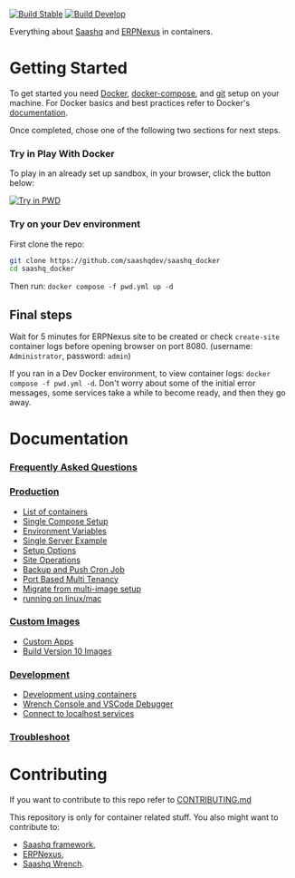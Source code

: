 [![Build Stable](https://github.com/saashqdev/saashq_docker/actions/workflows/build_stable.yml/badge.svg)](https://github.com/saashqdev/saashq_docker/actions/workflows/build_stable.yml)
[![Build Develop](https://github.com/saashqdev/saashq_docker/actions/workflows/build_develop.yml/badge.svg)](https://github.com/saashqdev/saashq_docker/actions/workflows/build_develop.yml)

Everything about [Saashq](https://github.com/saashqdev/shq-framework) and [ERPNexus](https://github.com/saashqdev/erpnexus) in containers.

# Getting Started

To get started you need [Docker](https://docs.docker.com/get-docker/), [docker-compose](https://docs.docker.com/compose/), and [git](https://docs.github.com/en/get-started/getting-started-with-git/set-up-git) setup on your machine. For Docker basics and best practices refer to Docker's [documentation](http://docs.docker.com).

Once completed, chose one of the following two sections for next steps.

### Try in Play With Docker

To play in an already set up sandbox, in your browser, click the button below:

<a href="https://labs.play-with-docker.com/?stack=https://raw.githubusercontent.com/saashq/saashq_docker/main/pwd.yml">
  <img src="https://raw.githubusercontent.com/play-with-docker/stacks/master/assets/images/button.png" alt="Try in PWD"/>
</a>

### Try on your Dev environment

First clone the repo:

```sh
git clone https://github.com/saashqdev/saashq_docker
cd saashq_docker
```

Then run: `docker compose -f pwd.yml up -d`

## Final steps

Wait for 5 minutes for ERPNexus site to be created or check `create-site` container logs before opening browser on port 8080. (username: `Administrator`, password: `admin`)

If you ran in a Dev Docker environment, to view container logs: `docker compose -f pwd.yml -d`. Don't worry about some of the initial error messages, some services take a while to become ready, and then they go away.

# Documentation

### [Frequently Asked Questions](https://github.com/saashqdev/saashq_docker/wiki/Frequently-Asked-Questions)

### [Production](#production)

- [List of containers](docs/list-of-containers.md)
- [Single Compose Setup](docs/single-compose-setup.md)
- [Environment Variables](docs/environment-variables.md)
- [Single Server Example](docs/single-server-example.md)
- [Setup Options](docs/setup-options.md)
- [Site Operations](docs/site-operations.md)
- [Backup and Push Cron Job](docs/backup-and-push-cronjob.md)
- [Port Based Multi Tenancy](docs/port-based-multi-tenancy.md)
- [Migrate from multi-image setup](docs/migrate-from-multi-image-setup.md)
- [running on linux/mac](docs/setup_for_linux_mac.md)

### [Custom Images](#custom-images)

- [Custom Apps](docs/custom-apps.md)
- [Build Version 10 Images](docs/build-version-10-images.md)

### [Development](#development)

- [Development using containers](docs/development.md)
- [Wrench Console and VSCode Debugger](docs/wrench-console-and-vscode-debugger.md)
- [Connect to localhost services](docs/connect-to-localhost-services-from-containers-for-local-app-development.md)

### [Troubleshoot](docs/troubleshoot.md)

# Contributing

If you want to contribute to this repo refer to [CONTRIBUTING.md](CONTRIBUTING.md)

This repository is only for container related stuff. You also might want to contribute to:

- [Saashq framework](https://github.com/saashqdev/shq-framework#contributing),
- [ERPNexus](https://github.com/saashqdev/erpnexus#contributing),
- [Saashq Wrench](https://github.com/saashqdev/wrench).
